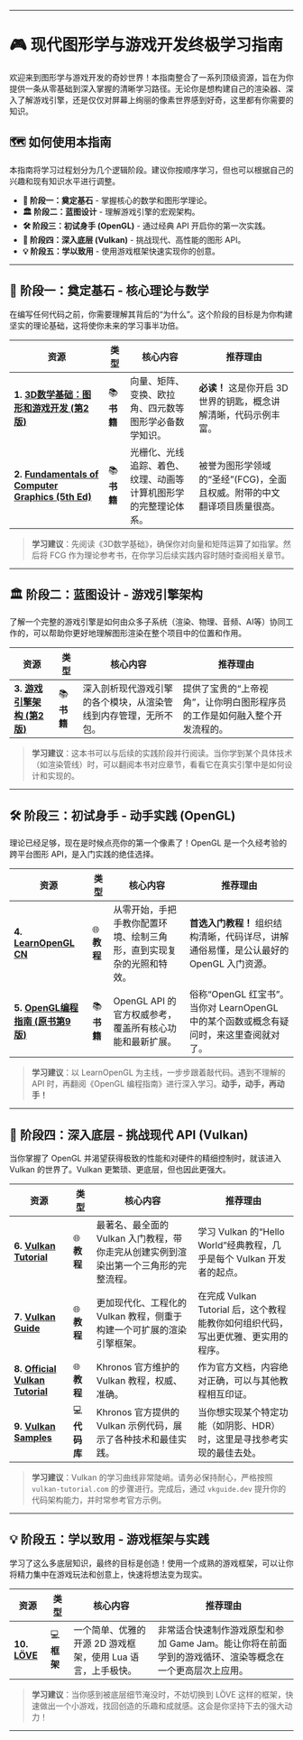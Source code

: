 

---

# 🎮 现代图形学与游戏开发终极学习指南

欢迎来到图形学与游戏开发的奇妙世界！本指南整合了一系列顶级资源，旨在为你提供一条从零基础到深入掌握的清晰学习路径。无论你是想构建自己的渲染器、深入了解游戏引擎，还是仅仅对屏幕上绚丽的像素世界感到好奇，这里都有你需要的知识。

## 🗺️ 如何使用本指南

本指南将学习过程划分为几个逻辑阶段。建议你按顺序学习，但也可以根据自己的兴趣和现有知识水平进行调整。

-   **🧠 阶段一：奠定基石** - 掌握核心的数学和图形学理论。
-   **🏛️ 阶段二：蓝图设计** - 理解游戏引擎的宏观架构。
-   **🛠️ 阶段三：初试身手 (OpenGL)** - 通过经典 API 开启你的第一次实践。
-   **🚀 阶段四：深入底层 (Vulkan)** - 挑战现代、高性能的图形 API。
-   **💡 阶段五：学以致用** - 使用游戏框架快速实现你的创意。

---

## 🧠 阶段一：奠定基石 - 核心理论与数学

在编写任何代码之前，你需要理解其背后的“为什么”。这个阶段的目标是为你构建坚实的理论基础，这将使你未来的学习事半功倍。

| 资源                                                                                                 | 类型     | 核心内容                                                               | 推荐理由                                                               |
| ---------------------------------------------------------------------------------------------------- | -------- | ---------------------------------------------------------------------- | ---------------------------------------------------------------------- |
| **1. [3D数学基础：图形和游戏开发 (第2版)](https://book.douban.com/subject/25875324/)**                    | 📚 **书籍** | 向量、矩阵、变换、欧拉角、四元数等图形学必备数学知识。                   | **必读！** 这是你开启 3D 世界的钥匙，概念讲解清晰，代码示例丰富。      |
| **2. [Fundamentals of Computer Graphics (5th Ed)](https://github.com/NWPU66/Fundamentals-Of-Computer-Graphics-5th-CN)** | 📚 **书籍** | 光栅化、光线追踪、着色、纹理、动画等计算机图形学的完整理论体系。 | 被誉为图形学领域的“圣经”(FCG)，全面且权威。附带的中文翻译项目质量很高。 |

> **学习建议**：先阅读《3D数学基础》，确保你对向量和矩阵运算了如指掌。然后将 FCG 作为理论参考书，在你学习后续实践内容时随时查阅相关章节。

---

## 🏛️ 阶段二：蓝图设计 - 游戏引擎架构

了解一个完整的游戏引擎是如何由众多子系统（渲染、物理、音频、AI等）协同工作的，可以帮助你更好地理解图形渲染在整个项目中的位置和作用。

| 资源                               | 类型     | 核心内容                                                                     | 推荐理由                                                                   |
| ---------------------------------- | -------- | ---------------------------------------------------------------------------- | -------------------------------------------------------------------------- |
| **3. [游戏引擎架构 (第2版)](https://book.douban.com/subject/33446487/)** | 📚 **书籍** | 深入剖析现代游戏引擎的各个模块，从渲染管线到内存管理，无所不包。 | 提供了宝贵的“上帝视角”，让你明白图形程序员的工作是如何融入整个开发流程的。 |

> **学习建议**：这本书可以与后续的实践阶段并行阅读。当你学到某个具体技术（如渲染管线）时，可以翻阅本书对应章节，看看它在真实引擎中是如何设计和实现的。

---

## 🛠️ 阶段三：初试身手 - 动手实践 (OpenGL)

理论已经足够，现在是时候点亮你的第一个像素了！OpenGL 是一个久经考验的跨平台图形 API，是入门实践的绝佳选择。

| 资源                                         | 类型     | 核心内容                                                         | 推荐理由                                                                       |
| -------------------------------------------- | -------- | ---------------------------------------------------------------- | ------------------------------------------------------------------------------ |
| **4. [LearnOpenGL CN](https://learnopengl-cn.github.io/)** | 🌐 **教程** | 从零开始，手把手教你配置环境、绘制三角形，直到实现复杂的光照和特效。 | **首选入门教程！** 组织结构清晰，代码详尽，讲解通俗易懂，是公认最好的 OpenGL 入门资源。 |
| **5. [OpenGL编程指南 (原书第9版)](https://book.douban.com/subject/35093489/)** | 📚 **书籍** | OpenGL API 的官方权威参考，覆盖所有核心功能和最新扩展。           | 俗称“OpenGL 红宝书”。当你对 LearnOpenGL 中的某个函数或概念有疑问时，来这里查阅就对了。 |

> **学习建议**：以 LearnOpenGL 为主线，一步步跟着敲代码。遇到不理解的 API 时，再翻阅《OpenGL 编程指南》进行深入学习。**动手，动手，再动手！**

---

## 🚀 阶段四：深入底层 - 挑战现代 API (Vulkan)

当你掌握了 OpenGL 并渴望获得极致的性能和对硬件的精细控制时，就该进入 Vulkan 的世界了。Vulkan 更繁琐、更底层，但也因此更强大。

| 资源                                                         | 类型     | 核心内容                                                                             | 推荐理由                                                                         |
| ------------------------------------------------------------ | -------- | ------------------------------------------------------------------------------------ | -------------------------------------------------------------------------------- |
| **6. [Vulkan Tutorial](https://vulkan-tutorial.com/)**         | 🌐 **教程** | 最著名、最全面的 Vulkan 入门教程，带你走完从创建实例到渲染出第一个三角形的完整流程。 | 学习 Vulkan 的“Hello World”经典教程，几乎是每个 Vulkan 开发者的起点。           |
| **7. [Vulkan Guide](https://vkguide.dev/)**                      | 🌐 **教程** | 更加现代化、工程化的 Vulkan 教程，侧重于构建一个可扩展的渲染引擎框架。         | 在完成 Vulkan Tutorial 后，这个教程能教你如何组织代码，写出更优雅、更实用的程序。 |
| **8. [Official Vulkan Tutorial](https://docs.vulkan.org/tutorial/latest/00_Introduction.html)** | 🌐 **教程** | Khronos 官方维护的 Vulkan 教程，权威、准确。                                   | 作为官方文档，内容绝对正确，可以与其他教程相互印证。                             |
| **9. [Vulkan Samples](https://github.com/KhronosGroup/Vulkan-Samples)** | 💻 **代码库** | Khronos 官方提供的 Vulkan 示例代码，展示了各种技术和最佳实践。                     | 当你想实现某个特定功能（如阴影、HDR）时，这里是寻找参考实现的最佳去处。          |

> **学习建议**：Vulkan 的学习曲线非常陡峭。请务必保持耐心，严格按照 `vulkan-tutorial.com` 的步骤进行。完成后，通过 `vkguide.dev` 提升你的代码架构能力，并时常参考官方示例。

---

## 💡 阶段五：学以致用 - 游戏框架与实践

学习了这么多底层知识，最终的目标是创造！使用一个成熟的游戏框架，可以让你将精力集中在游戏玩法和创意上，快速将想法变为现实。

| 资源                                 | 类型     | 核心内容                                                     | 推荐理由                                                                         |
| ------------------------------------ | -------- | ------------------------------------------------------------ | -------------------------------------------------------------------------------- |
| **10. [LÖVE](https://github.com/love2d/love)** | 💻 **框架** | 一个简单、优雅的开源 2D 游戏框架，使用 Lua 语言，上手极快。 | 非常适合快速制作游戏原型和参加 Game Jam。能让你将在前面学到的游戏循环、渲染等概念在一个更高层次上应用。 |

> **学习建议**：当你感到被底层细节淹没时，不妨切换到 LÖVE 这样的框架，快速做出一个小游戏，找回创造的乐趣和成就感。这会是你坚持下去的强大动力！

---

